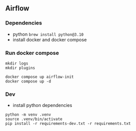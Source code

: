 ## Airflow

### Dependencies
- python `brew install python@3.10`
- install docker and docker compose

### Run docker compose
```shell
mkdir logs
mkdir plugins

docker compose up airflow-init
docker compose up -d
```

### Dev
- install python dependencies
```shell
python -m venv .venv
source .venv/bin/activate
pip install -r requirements-dev.txt -r requirements.txt
```
